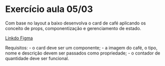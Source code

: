 # Exercício aula 05/03

Com base no layout a baixo desenvolva o card de café aplicando os conceito de props, componentização e gerenciamento de estado.

[Linkdo Figma](https://www.figma.com/design/IaViaQoKdoTncQt9wlESjP/Coffee-Delivery-%E2%80%A2-Desafio-React-(Community)?t=GM6IGLmtrBS3tF0I-0)

Requisitos:
    - o card deve ser um componente;
    - a imagem do café, o tipo, nome e descrição devem ser passados como propriedade;
    - o contador de quantidade deve ser funcional.
